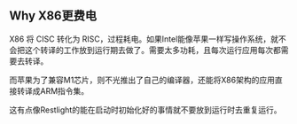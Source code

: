 ## Why X86更费电
X86 将 CISC 转化为 RISC，过程耗电。如果Intel能像苹果一样写操作系统，就不会把这个转译的工作放到运行期去做了。需要太多功耗，且每次运行应用每次都需要去转译。

而苹果为了兼容M1芯片，则不光推出了自己的编译器，还能将X86架构的应用直接转译成ARM指令集。

这有点像Restlight的能在启动时初始化好的事情就不要放到运行时去重复运行。

